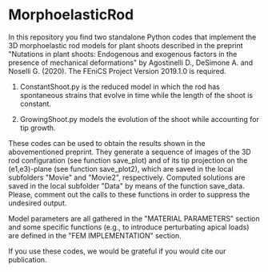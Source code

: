 # MorphoelasticRod

In this repository you find two standalone Python codes that implement the 3D morphoelastic rod models for plant shoots described in the preprint "Nutations in plant shoots: Endogenous and exogenous factors in the presence of mechanical deformations" by Agostinelli D., DeSimone A. and Noselli G. (2020). 
The FEniCS Project Version 2019.1.0 is required.

1. ConstantShoot.py is the reduced model in which the rod has spontaneous strains that evolve in time while the length of the shoot is constant. 

2. GrowingShoot.py models the evolution of the shoot while accounting for tip growth.

These codes can be used to obtain the results shown in the abovementioned preprint. They generate a sequence of images of the 3D rod configuration (see function save_plot) and of its tip projection on the (e1,e3)-plane (see function save_plot2), which are saved in the local subfolders "Movie" and "Movie2", respectively. Computed solutions are saved in the local subfolder "Data" by means of the function save_data. Please, comment out the calls to these functions in order to suppress the undesired output.

Model parameters are all gathered in the "MATERIAL PARAMETERS" section and some specific functions (e.g., to introduce perturbating apical loads) are defined in the "FEM IMPLEMENTATION" section.

If you use these codes, we would be grateful if you would cite our publication.

